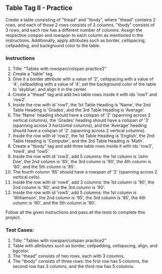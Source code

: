 ## Table Tag II - Practice 

Create a table consisting of "thead" and "tbody", where "thead" contains 2 rows, and each of those 2 rows consists of 3 columns. "tbody" consists of 3 rows, and each row has a different number of columns. Assign the respective colspan and rowspan to each column as mentioned in the instructions. Additionally, apply attributes such as border, cellspacing, cellpadding, and background color to the table.

### Instructions 

1. Title: "Tables with rowspan/colspan practice2"
2. Create a "table" tag.
3. Give it a border attribute with a value of '2', cellspacing with a value of '4', cellpadding with a value of '4', set the background color of the table to 'skyblue', and align it in the center.
4. Create a "thead" tag and add two table rows inside it with ids 'row1' and 'row2'.
5. Inside the row with id 'row1', the 1st Table Heading is 'Name', the 2nd Table Heading is 'Grades', and the 3rd Table Heading is 'Average'.
6. The 'Name' heading should have a colspan of '2' (spanning across 2 vertical columns), the 'Grades' heading should have a colspan of '3' (spanning across 3 horizontal columns), and the 'Average' heading should have a colspan of '2' (spanning across 2 vertical columns).
7. Inside the row with id 'row2', the 1st Table Heading is 'English', the 2nd Table Heading is 'Computer', and the 3rd Table Heading is 'Math'.
8. Create a "tbody" tag and add three table rows inside it with ids 'row3', 'row4', and 'row5'.
9. Inside the row with id 'row3', add 5 columns: the 1st column is 'John Doe', the 2nd column is '85', the 3rd column is '90', the 4th column is '80', and the 5th column is '85'.
10. The fourth column '85' should have a rowspan of '2' (spanning across 2 vertical cells).
11. Inside the row with id 'row4', add 3 columns: the 1st column is '90', the 2nd column is '80', and the 3rd column is '90'.
12. Inside the row with id 'row5', add 5 columns: the 1st column is 'Williamson', the 2nd column is '95', the 3rd column is '85', the 4th column is '90', and the 5th column is '90'.

Follow all the given instructions and pass all the tests to complete this project.

### Test Cases:

1. Title: "Tables with rowspan/colspan practice2"
2. Table with attributes such as border, cellpadding, cellspacing, align, and bgcolor.
3. The "thead" consists of two rows, each with 3 columns.
4. The "tbody" consists of three rows: the first row has 5 columns, the second row has 3 columns, and the third row has 5 columns.
